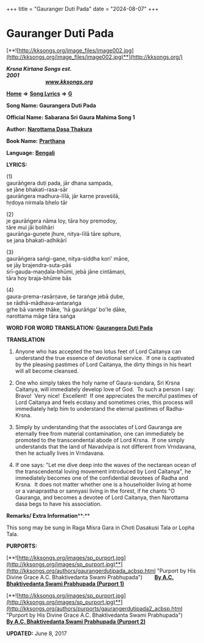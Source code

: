 +++
title = "Gauranger Duti Pada"
date = "2024-08-07"
+++

# Gauranger Duti Pada
[**![http://kksongs.org/image_files/image002.jpg](http://kksongs.org/image_files/image002.jpg)**](http://kksongs.org/)

**_Krsna Kirtana Songs est. 2001_**                                                                                                                                                 **_www.kksongs.org_**

[**Home**](http://kksongs.org/) **⇒** [**Song Lyrics**](http://kksongs.org/lyrics.html) **⇒** [**G**](http://kksongs.org/songs/song_g.html)

**Song Name: Gaurangera Duti Pada**

**Official Name: Sabarana Sri Gaura Mahima Song 1**

**Author:** [**Narottama Dasa Thakura**](http://kksongs.org/authors/list/narottama.html)

**Book Name:** [**Prarthana**](http://kksongs.org/authors/literature/prarthana.html)

**Language:** [**Bengali**](http://kksongs.org/language/list/bengali.html)

**LYRICS:**

(1)  
gaurāńgera duṭi pada, jār dhana sampada,  
se jāne bhakati-rasa-sār  
gaurāńgera madhura-līlā, jār karṇe praveśilā,  
hṛdoya nirmala bhelo tār

(2)  
je gaurāńgera nāma loy, tāra hoy premodoy,  
tāre mui jāi bolihāri  
gaurāńga-guṇete jhure, nitya-līlā tāre sphure,  
se jana bhakati-adhikārī

(3)  
gaurāńgera sańgi-gaṇe, nitya-siddha kori' māne,  
se jāy brajendra-suta-pāś  
śrī-gauḍa-maṇḍala-bhūmi, jebā jāne cintāmaṇi,  
tāra hoy braja-bhūme bās

(4)  
gaura-prema-rasārṇave, śe tarańge jebā ḍube,  
se rādhā-mādhava-antarańga  
gṛhe bā vanete thāke, 'hā gaurāńga' bo'le ḍāke,  
narottama māge tāra sańga

**WORD FOR WORD TRANSLATION: [Gaurangera Duti Pada](http://kksongs.org/synonym/g/gaurangerdutipada.html)**

**TRANSLATION**

1) Anyone who has accepted the two lotus feet of Lord Caitanya can understand the true essence of devotional service.  If one is captivated by the pleasing pastimes of Lord Caitanya, the dirty things in his heart will all become cleansed. 

2) One who simply takes the holy name of Gaura-sundara, Sri Krsna Caitanya, will immediately develop love of God.  To such a person I say: Bravo!  Very nice!  Excellent!  If one appreciates the merciful pastimes of Lord Caitanya and feels ecstasy and sometimes cries, this process will immediately help him to understand the eternal pastimes of Radha-Krsna. 

3) Simply by understanding that the associates of Lord Gauranga are eternally free from material contamination, one can immediately be promoted to the transcendental abode of Lord Krsna.  If one simply understands that the land of Navadvipa is not different from Vrndavana, then he actually lives in Vrndavana. 

4) If one says: "Let me dive deep into the waves of the nectarean ocean of the transcendental loving movement introduced by Lord Caitanya", he immediately becomes one of the confidential devotees of Radha and Krsna.  It does not matter whether one is a householder living at home or a vanaprastha or sannyasi living in the forest, if he chants "O Gauranga, and becomes a devotee of Lord Caitanya, then Narottama dasa begs to have his association.

**Remarks/ Extra Information****:**

This song may be sung in Raga Misra Gara in Choti Dasakusi Tala or Lopha Tala.

**PURPORTS:**

[**![http://kksongs.org/images/sp_purport.jpg](http://kksongs.org/images/sp_purport.jpg)**](http://kksongs.org/authors/gaurangerdutipada_acbsp.html "Purport by His Divine Grace A.C. Bhaktivedanta Swami Prabhupada")        **[By A.C. Bhaktivedanta Swami Prabhupada (Purport 1)](http://kksongs.org/authors/gaurangerdutipada_acbsp.html)**

[**![http://kksongs.org/images/sp_purport.jpg](http://kksongs.org/images/sp_purport.jpg)**](http://kksongs.org/authors/purports/gaurangerdutipada2_acbsp.html "Purport by His Divine Grace A.C. Bhaktivedanta Swami Prabhupada")        **[By A.C. Bhaktivedanta Swami Prabhupada (Purport 2)](http://kksongs.org/authors/purports/gaurangerdutipada2_acbsp.html)**

**UPDATED:** June 8, 2017